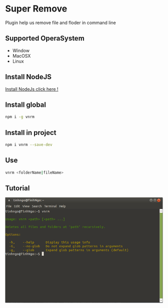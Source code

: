 # Super Remove 

Plugin help us remove file and floder in command line


## Supported OperaSystem
* Window
* MacOSX
* Linux

## Install NodeJS
[Install NodeJs click here !](https://nodejs.org/en/)

## Install global

```bash
npm i -g vnrm
```

## Install in project

```bash
npm i vnrm --save-dev
```

## Use

```bash
vnrm <folderName|fileName>
```

## Tutorial 

![Remove file example](./images/image-vnrm.png)
